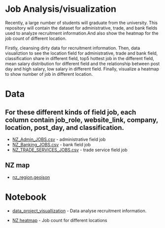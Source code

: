# Job Analysis/visualization


Recently, a large number of students will graduate from the university. This repository will contain the dataset for administrative, trade, and bank fields used to analyze recruitment information.And also show the heatmap for the job count of different location.

Firstly, cleansing dirty data for recruitment information. Then, data visualiztion to see the location field for administrative, trade and bank field, classification share in different field, top5 hottest job in the different field, mean salary distribution for different field and the relationship between post day and high salary, low salary in different field. Finally, visualize a heatmap to show number of job in different location.

# Data

## For these different kinds of field job, each column contain job_role, website_link, company, location, post_day, and classification.

* [NZ_Admin_JOBS.csv](https://github.com/Flora1234567/project/blob/project/project/project_dataset/NZ_Admin_JOBS.csv) - administrative field job
* [NZ_Banking_JOBS.csv](https://github.com/Flora1234567/project/blob/project/project/project_dataset/NZ_Banking_JOBS.csv) - bank field job
* [NZ_TRADE_SERVICES_JOBS.csv](https://github.com/Flora1234567/project/blob/project/project/project_dataset/NZ_TRADE_SERVICES_JOBS.csv) - trade service field job

## NZ map

* [nz_region.geojson](https://github.com/Flora1234567/project/blob/project/project/project_dataset/nz_region.geojson)


# Notebook

* [data_project_visuallization](https://github.com/Flora1234567/project/blob/project/project/datavisualisation_20210412/project_plot2.ipynb) - Data analyse recruitment information.

* [NZ heatmap](https://github.com/Flora1234567/project/blob/project/project/datavisualisation_20210412/GIS_plot.ipynb) - Job count for different locations


